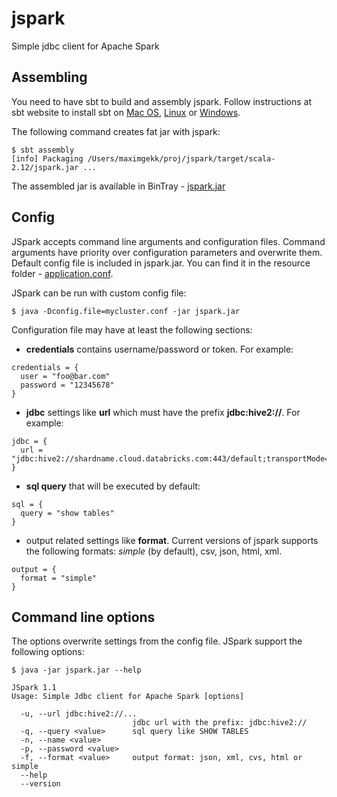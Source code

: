 # jspark
Simple jdbc client for Apache Spark

## Assembling

You need to have sbt to build and assembly jspark. Follow instructions at sbt website to
install sbt on [Mac OS](http://www.scala-sbt.org/1.0/docs/Installing-sbt-on-Mac.html),
[Linux](http://www.scala-sbt.org/1.0/docs/Installing-sbt-on-Linux.html) or
[Windows](http://www.scala-sbt.org/1.0/docs/Installing-sbt-on-Windows.html).

The following command creates fat jar with jspark:
```
$ sbt assembly
[info] Packaging /Users/maximgekk/proj/jspark/target/scala-2.12/jspark.jar ...
```

The assembled jar is available in BinTray - [jspark.jar](https://bintray.com/maxgekk/generic/download_file?file_path=jspark.jar)

## Config

JSpark accepts command line arguments and configuration files. Command arguments have priority
over configuration parameters and overwrite them. Default config file is included in jspark.jar.
You can find it in the resource folder - [application.conf](https://github.com/MaxGekk/jspark/blob/master/src/main/resources/application.conf).

JSpark can be run with custom config file:

```
$ java -Dconfig.file=mycluster.conf -jar jspark.jar
```

Configuration file may have at least the following sections:

* **credentials** contains username/password or token. For example:
```
credentials = {
  user = "foo@bar.com"
  password = "12345678"
}
```

* **jdbc** settings like **url** which must have the prefix **jdbc:hive2://**. For example:

```
jdbc = {
  url = "jdbc:hive2://shardname.cloud.databricks.com:443/default;transportMode=http;ssl=true;httpPath=sql/protocolv1/o/0/clustername"
}
```

* **sql query** that will be executed by default:

```
sql = {
  query = "show tables"
}
```

* output related settings like **format**. Current versions of jspark supports the following formats: 
_simple_ (by default), csv, json, html, xml.

```
output = {
  format = "simple"
}
```

## Command line options

The options overwrite settings from the config file. JSpark support the following options:

```
$ java -jar jspark.jar --help
```

```
JSpark 1.1
Usage: Simple Jdbc client for Apache Spark [options]

  -u, --url jdbc:hive2://...
                           jdbc url with the prefix: jdbc:hive2://
  -q, --query <value>      sql query like SHOW TABLES
  -n, --name <value>       
  -p, --password <value>   
  -f, --format <value>     output format: json, xml, cvs, html or simple
  --help                   
  --version       
```

